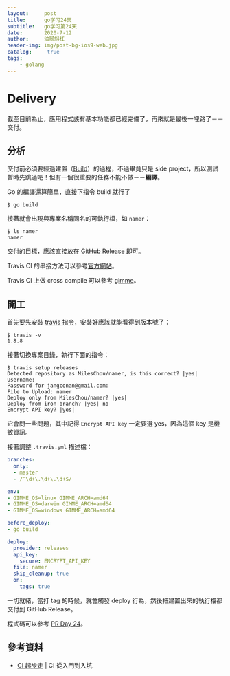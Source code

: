 ```yaml
---
layout:     post
title:      go学习24天
subtitle:   go学习第24天
date:       2020-7-12
author:     油腻斜杠
header-img: img/post-bg-ios9-web.jpg
catalog: 	 true
tags:
    - golang
---
```

# Delivery

截至目前為止，應用程式該有基本功能都已經完備了，再來就是最後一哩路了－－交付。

## 分析

交付前必須要經過建置（[Build][]）的過程，不過畢竟只是 side project，所以測試暫時先跳過吧！但有一個很重要的任務不能不做－－**編譯**。

Go 的編譯還算簡單，直接下指令 build 就行了

```
$ go build
```

接著就會出現與專案名稱同名的可執行檔，如 `namer`：

```
$ ls namer
namer
```

交付的目標，應該直接放在 [GitHub Release](https://github.com/blog/1547-release-your-software) 即可。

Travis CI 的串接方法可以參考[官方網站](https://docs.travis-ci.com/user/deployment/releases/)。

Travis CI 上做 cross compile 可以參考 [gimme](https://github.com/travis-ci/gimme#travisyml)。

## 開工

首先要先安裝 [travis 指令](https://github.com/travis-ci/travis.rb#installation)，安裝好應該就能看得到版本號了：

```
$ travis -v
1.8.8
```

接著切換專案目錄，執行下面的指令：

```
$ travis setup releases
Detected repository as MilesChou/namer, is this correct? |yes| 
Username:
Password for jangconan@gmail.com:
File to Upload: namer
Deploy only from MilesChou/namer? |yes| 
Deploy from iron branch? |yes| no
Encrypt API key? |yes| 
```

它會問一些問題，其中記得 `Encrypt API key` 一定要選 yes，因為這個 key 是機敏資訊。

接著調整 `.travis.yml` 描述檔：

```yaml
branches:
  only:
  - master
  - /^\d+\.\d+\.\d+$/

env:
- GIMME_OS=linux GIMME_ARCH=amd64
- GIMME_OS=darwin GIMME_ARCH=amd64
- GIMME_OS=windows GIMME_ARCH=amd64

before_deploy:
- go build

deploy:
  provider: releases
  api_key:
    secure: ENCRYPT_API_KEY
  file: namer
  skip_cleanup: true
  on:
    tags: true
```

一切就緒，當打 tag 的時候，就會觸發 deploy 行為，然後把建置出來的執行檔都交付到 GitHub Release。

程式碼可以參考 [PR Day 24](https://github.com/MilesChou/namer/pull/10)。

## 參考資料

* [CI 起步走][Build] | CI 從入門到入坑

[Build]: /src/ironman-intro-of-ci/day06.md
